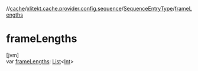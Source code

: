 //[cache](../../../index.md)/[xlitekt.cache.provider.config.sequence](../index.md)/[SequenceEntryType](index.md)/[frameLengths](frame-lengths.md)

# frameLengths

[jvm]\
var [frameLengths](frame-lengths.md): [List](https://kotlinlang.org/api/latest/jvm/stdlib/kotlin.collections/-list/index.html)&lt;[Int](https://kotlinlang.org/api/latest/jvm/stdlib/kotlin/-int/index.html)&gt;
